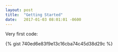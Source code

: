 ```yaml
---
layout: post
title:  "Getting Started"
date:   2017-01-03 08:01:01 -0600
---
```


Very first code:

{% gist 740ed6e83f9e13c16cba74c45d38d29c %}
